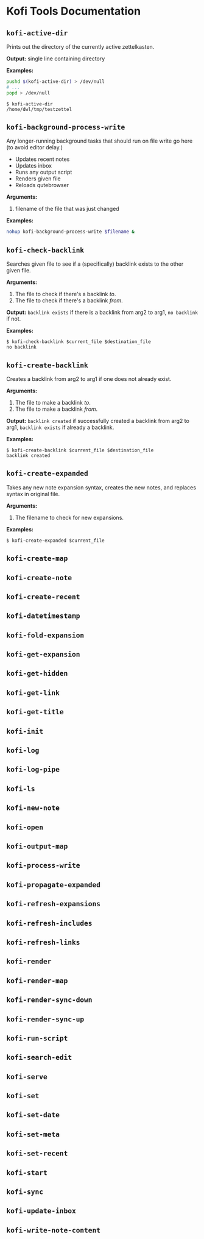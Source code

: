 
# Kofi Tools Documentation
## `kofi-active-dir`

Prints out the directory of the currently active zettelkasten.

**Output:** single line containing directory  

**Examples:**
```bash
pushd $(kofi-active-dir) > /dev/null
# ...
popd > /dev/null
```

```
$ kofi-active-dir
/home/dwl/tmp/testzettel
```
## `kofi-background-process-write`

Any longer-running background tasks that should run on file write go here (to avoid editor delay.)

* Updates recent notes
* Updates inbox
* Runs any output script
* Renders given file
* Reloads qutebrowser

**Arguments:**
1. filename of the file that was just changed

**Examples:**
```bash
nohup kofi-background-process-write $filename &
```
## `kofi-check-backlink`

Searches given file to see if a (specifically) backlink exists to the other given file.

**Arguments:**
1. The file to check if there's a backlink _to_.
2. The file to check if there's a backlink _from_.

**Output:** `backlink exists` if there is a backlink from arg2 to arg1, `no backlink` if not.

**Examples:**
```
$ kofi-check-backlink $current_file $destination_file
no backlink
```
## `kofi-create-backlink`

Creates a backlink from arg2 to arg1 if one does not already exist.

**Arguments:**
1. The file to make a backlink _to_.
2. The file to make a backlink _from_.

**Output:** `backlink created` if successfully created a backlink from arg2 to arg1, `backlink exists` if already a backlink.

**Examples:**
```
$ kofi-create-backlink $current_file $destination_file
backlink created
```
## `kofi-create-expanded`

Takes any new note expansion syntax, creates the new notes, and replaces syntax in original file.

**Arguments:**
1. The filename to check for new expansions.

**Examples:**
```
$ kofi-create-expanded $current_file
```
## `kofi-create-map`


## `kofi-create-note`


## `kofi-create-recent`


## `kofi-datetimestamp`


## `kofi-fold-expansion`


## `kofi-get-expansion`


## `kofi-get-hidden`


## `kofi-get-link`


## `kofi-get-title`


## `kofi-init`


## `kofi-log`


## `kofi-log-pipe`


## `kofi-ls`


## `kofi-new-note`


## `kofi-open`


## `kofi-output-map`


## `kofi-process-write`


## `kofi-propagate-expanded`


## `kofi-refresh-expansions`


## `kofi-refresh-includes`


## `kofi-refresh-links`


## `kofi-render`


## `kofi-render-map`


## `kofi-render-sync-down`


## `kofi-render-sync-up`


## `kofi-run-script`


## `kofi-search-edit`


## `kofi-serve`


## `kofi-set`


## `kofi-set-date`


## `kofi-set-meta`


## `kofi-set-recent`


## `kofi-start`


## `kofi-sync`


## `kofi-update-inbox`


## `kofi-write-note-content`



